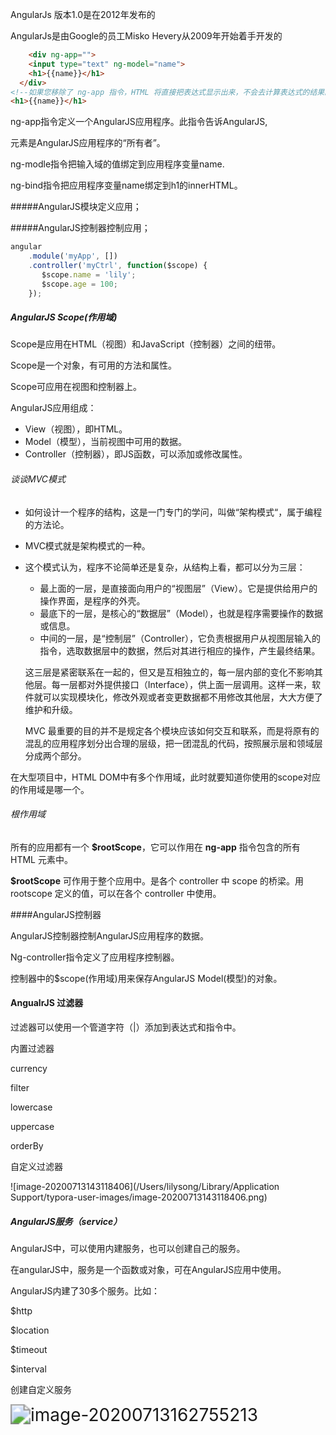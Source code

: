 AngularJs 版本1.0是在2012年发布的

AngularJs是由Google的员工Misko Hevery从2009年开始着手开发的

```html
	<div ng-app="">
    <input type="text" ng-model="name">
    <h1>{{name}}</h1>
  </div>
<!--如果您移除了 ng-app 指令，HTML 将直接把表达式显示出来，不会去计算表达式的结果。--->
<h1>{{name}}</h1>
```

ng-app指令定义一个AngularJS应用程序。此指令告诉AngularJS,<div>元素是AngularJS应用程序的“所有者”。

ng-modle指令把输入域的值绑定到应用程序变量name.

ng-bind指令把应用程序变量name绑定到h1的innerHTML。



#####AngularJS模块定义应用；

#####AngularJS控制器控制应用；

```js
angular
    .module('myApp', [])
    .controller('myCtrl', function($scope) {
       $scope.name = 'lily';
       $scope.age = 100;
    });
```





##### AngularJS Scope(作用域)

Scope是应用在HTML（视图）和JavaScript（控制器）之间的纽带。

Scope是一个对象，有可用的方法和属性。

Scope可应用在视图和控制器上。

AngularJS应用组成：

- View（视图），即HTML。
- Model（模型），当前视图中可用的数据。
- Controller（控制器），即JS函数，可以添加或修改属性。

###### 谈谈MVC模式

- 如何设计一个程序的结构，这是一门专门的学问，叫做“架构模式“，属于编程的方法论。

- MVC模式就是架构模式的一种。

- 这个模式认为，程序不论简单还是复杂，从结构上看，都可以分为三层：

  - 最上面的一层，是直接面向用户的“视图层”（View）。它是提供给用户的操作界面，是程序的外壳。
  - 最底下的一层，是核心的“数据层”（Model），也就是程序需要操作的数据或信息。
  - 中间的一层，是“控制层”（Controller），它负责根据用户从视图层输入的指令，选取数据层中的数据，然后对其进行相应的操作，产生最终结果。

  这三层是紧密联系在一起的，但又是互相独立的，每一层内部的变化不影响其他层。每一层都对外提供接口（Interface），供上面一层调用。这样一来，软件就可以实现模块化，修改外观或者变更数据都不用修改其他层，大大方便了维护和升级。

  MVC 最重要的目的并不是规定各个模块应该如何交互和联系，而是将原有的混乱的应用程序划分出合理的层级，把一团混乱的代码，按照展示层和领域层分成两个部分。

在大型项目中，HTML DOM中有多个作用域，此时就要知道你使用的scope对应的作用域是哪一个。

###### 根作用域

所有的应用都有一个 **$rootScope**，它可以作用在 **ng-app** 指令包含的所有 HTML 元素中。

**$rootScope** 可作用于整个应用中。是各个 controller 中 scope 的桥梁。用 rootscope 定义的值，可以在各个 controller 中使用。

####AngularJS控制器

AngularJS控制器控制AngularJS应用程序的数据。

Ng-controller指令定义了应用程序控制器。

控制器中的$scope(作用域)用来保存AngularJS Model(模型)的对象。

#### AngualrJS 过滤器

过滤器可以使用一个管道字符（|）添加到表达式和指令中。

内置过滤器

currency

filter

lowercase

uppercase

orderBy

自定义过滤器

![image-20200713143118406](/Users/lilysong/Library/Application Support/typora-user-images/image-20200713143118406.png)

##### AngularJS服务（service）

AngularJS中，可以使用内建服务，也可以创建自己的服务。

在angularJS中，服务是一个函数或对象，可在AngularJS应用中使用。

AngularJS内建了30多个服务。比如：

$http  

$location

$timeout

$interval

创建自定义服务

<img src="/Users/lilysong/Library/Application Support/typora-user-images/image-20200713162755213.png" alt="image-20200713162755213" style="zoom:200%;" />

